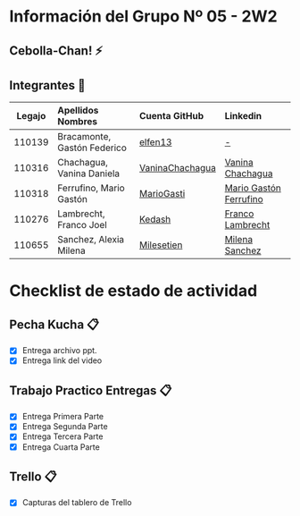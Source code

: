# Información del Grupo Nº 05 - 2W2


## Cebolla-Chan! :zap:


## Integrantes :busts_in_silhouette:

| Legajo| Apellidos Nombres  | Cuenta GitHub | Linkedin
| :------: | :-------- | :-------- | :-------- |
| 110139 | Bracamonte, Gastón Federico |[elfen13](https://github.com/elfen13)|[-](-)|
| 110316 | Chachagua, Vanina Daniela |[VaninaChachagua](https://github.com/VaninaChachagua)|[Vanina Chachagua](https://www.linkedin.com/in/vanina-chachagua-a92171142/)|
| 110318 | Ferrufino, Mario Gastón |[MarioGasti](https://github.com/MarioGasti)|[Mario Gastón Ferrufino](https://www.linkedin.com/in/mario-gast%C3%B3n-f-9a8310170/)|
| 110276 | Lambrecht, Franco Joel |[Kedash](https://github.com/Kedash)|[Franco Lambrecht](https://www.linkedin.com/in/franco-lambrecht-3a1731104/)|
| 110655 | Sanchez, Alexia Milena |[Milesetien](https://github.com/Milesetien)|[Milena Sanchez](https://www.linkedin.com/in/milena-sanchez)|


# Checklist de estado de actividad

## Pecha Kucha :clipboard:
- [x] Entrega archivo ppt.
- [x] Entrega link del video

## Trabajo Practico Entregas :clipboard:
- [x] Entrega Primera Parte
- [x] Entrega Segunda Parte
- [x] Entrega Tercera Parte
- [x] Entrega Cuarta Parte

## Trello :clipboard:
- [x] Capturas del tablero de Trello